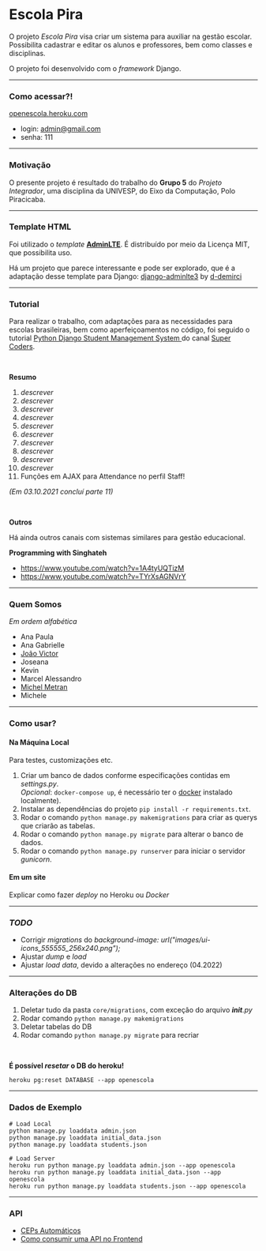# Escola Pira

O projeto *Escola Pira* visa criar um sistema para auxiliar na gestão escolar. Possibilita cadastrar e editar os alunos
e professores, bem como classes e disciplinas.

O projeto foi desenvolvido com o *framework* Django.

-----

### Como acessar?!

[openescola.heroku.com](https://openescola.herokuapp.com/)

- login: admin@gmail.com
- senha: 111

-----

### Motivação

O presente projeto é resultado do trabalho do **Grupo 5** do *Projeto Integrador*, uma disciplina da UNIVESP, do Eixo da
Computação, Polo Piracicaba.

-----

### Template HTML

Foi utilizado o *template* [**AdminLTE**](https://adminlte.io/themes/v3/). É distribuído por meio da Licença MIT, que
possibilita uso.

Há um projeto que parece interessante e pode ser explorado, que é a adaptação desse template para
Django: [django-adminlte3](https://github.com/d-demirci/django-adminlte3) by [d-demirci](https://github.com/d-demirci)

-----

### Tutorial

Para realizar o trabalho, com adaptações para as necessidades para escolas brasileiras, bem como aperfeiçoamentos no
código, foi seguido o
tutorial [Python Django Student Management System ](https://www.youtube.com/watch?v=y3llbdTtam4&list=PLb-NlfexLTk_tUlAPj05s2zc8JgHTVkpH)
do canal [Super Coders](https://www.youtube.com/channel/UCyz5M_3Rv2jLUDs4R_yRBkw).

<br>

**Resumo**

1. *descrever*
2. *descrever*
3. *descrever*
4. *descrever*
5. *descrever*
6. *descrever*
7. *descrever*
8. *descrever*
9. *descrever*
10. *descrever*
11. Funções em AJAX para Attendance no perfil Staff!

*(Em 03.10.2021 concluí parte 11)*

<br>

**Outros**

Há ainda outros canais com sistemas similares para gestão educacional.

**Programming with Singhateh**

- https://www.youtube.com/watch?v=1A4tyUQTizM
- https://www.youtube.com/watch?v=TYrXsAGNVrY

-----

### Quem Somos

*Em ordem alfabética*

- Ana Paula
- Ana Gabrielle
- [João Victor](https://github.com/JvPelai)
- Joseana
- Kevin
- Marcel Alessandro
- [Michel Metran](https://github.com/michelmetran)
- Michele

----

### Como usar?

#### Na Máquina Local

Para testes, customizações etc.

1) Criar um banco de dados conforme especificações contidas em *settings.py*.<br>
*Opcional*: ```docker-compose up```, é necessário ter o [docker](https://www.docker.com/get-started/) instalado localmente).
2) Instalar as dependências do projeto ```pip install -r requirements.txt```.
3) Rodar o comando ```python manage.py makemigrations``` para criar as querys que criarão as tabelas.
4) Rodar o comando ```python manage.py migrate``` para alterar o banco de dados.
5) Rodar o comando ```python manage.py runserver``` para iniciar o servidor *gunicorn*.

#### Em um site

Explicar como fazer *deploy* no Heroku ou *Docker*

----

### *TODO*

- Corrigir *migrations* do *background-image: url("images/ui-icons_555555_256x240.png");*
- Ajustar *dump* e *load*
- Ajustar *load data*, devido a alterações no endereço (04.2022)

----

### Alterações do DB

1. Deletar tudo da pasta ```core/migrations```, com exceção do arquivo *__init__.py*
2. Rodar comando ```python manage.py makemigrations```
3. Deletar tabelas do DB
4. Rodar comando ```python manage.py migrate``` para recriar

<br>

**É possível *resetar* o DB do heroku!**

```heroku pg:reset DATABASE --app openescola```

----

### Dados de Exemplo

```
# Load Local
python manage.py loaddata admin.json
python manage.py loaddata initial_data.json
python manage.py loaddata students.json

# Load Server
heroku run python manage.py loaddata admin.json --app openescola
heroku run python manage.py loaddata initial_data.json --app openescola
heroku run python manage.py loaddata students.json --app openescola
```

-----

### API

- [CEPs Automáticos](https://velhobit.com.br/programacao/carregando-cep-cidades-dinamicamente.html)
- [Como consumir uma API no Frontend](https://www.youtube.com/watch?v=UDoCiC_e908)

